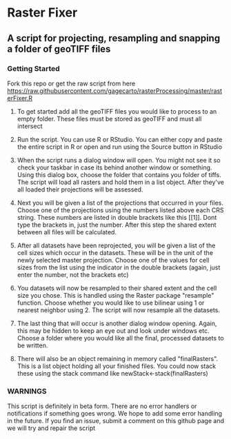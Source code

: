 # Raster Fixer
## A script for projecting, resampling and snapping a folder of geoTIFF files

### Getting Started
Fork this repo or get the raw script from here
https://raw.githubusercontent.com/gagecarto/rasterProcessing/master/rasterFixer.R

1) To get started add all the geoTIFF files you would like to process to an empty folder. These files must be stored as geoTIFF and must all intersect

2) Run the script. You can use R or RStudio. You can either copy and paste the entire script in R or open and run using the Source button in RStudio

3) When the script runs a dialog window will open. You might not see it so check your taskbar in case its behind another window or something. Using this dialog box, choose the folder that contains you folder of tiffs. The script will load all rasters and hold them in a list object. After they've all loaded their projections will be assessed.

4) Next you will be given a list of the projections that occurred in your files. Choose one of the projections using the numbers listed above each CRS string. These numbers are listed in double brackets like this [[1]]. Dont type the brackets in, just the number. After this step the shared extent between all files will be calculated.

5) After all datasets have been reprojected, you will be given a list of the cell sizes which occur in the datasets. These will be in the unit of the newly selected master projection. Choose one of the values for cell sizes from the list using the indicator in the double brackets (again, just enter the number, not the brackets etc)

6) You datasets will now be resampled to their shared extent and the cell size you chose. This is handled using the Raster package "resample" function. Choose whether you would like to use bilinear using 1 or nearest neighbor using 2. The script will now resample all the datasets.

7) The last thing that will occur is another dialog window opening. Again, this may be hidden to keep an eye out and look under windows etc. Choose a folder where you would like all the final, processed datasets to be written.

8) There will also be an object remaining in memory called "finalRasters". This is a list object holding all your finished files. You could now stack these using the stack command like newStack<-stack(finalRasters)

### WARNINGS
This script is definitely in beta form. There are no error handlers or notifications if something goes wrong. We hope to add some error handling in the future. If you find an issue, submit a comment on this github page and we will try and repair the script  
